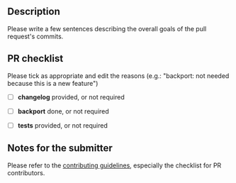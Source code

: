 ## Description

Please write a few sentences describing the overall goals of the pull request's commits.



## PR checklist

Please tick as appropriate and edit the reasons (e.g.: "backport: not needed because this is a new feature")

- [ ] **changelog** provided, or not required
- [ ] **backport** done, or not required
- [ ] **tests** provided, or not required



## Notes for the submitter

Please refer to the [contributing guidelines](https://github.com/Mbed-TLS/mbedtls/blob/development/CONTRIBUTING.md), especially the
checklist for PR contributors.
